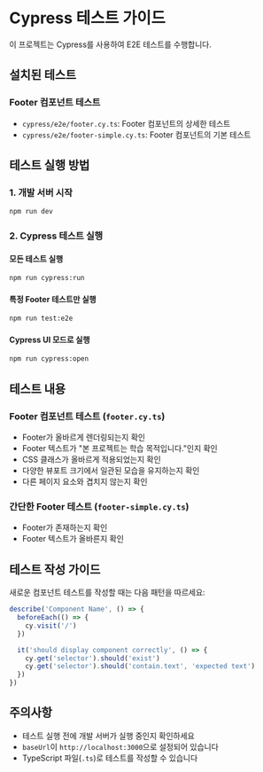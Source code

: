 # Cypress 테스트 가이드

이 프로젝트는 Cypress를 사용하여 E2E 테스트를 수행합니다.

## 설치된 테스트

### Footer 컴포넌트 테스트
- `cypress/e2e/footer.cy.ts`: Footer 컴포넌트의 상세한 테스트
- `cypress/e2e/footer-simple.cy.ts`: Footer 컴포넌트의 기본 테스트

## 테스트 실행 방법

### 1. 개발 서버 시작
```bash
npm run dev
```

### 2. Cypress 테스트 실행

#### 모든 테스트 실행
```bash
npm run cypress:run
```

#### 특정 Footer 테스트만 실행
```bash
npm run test:e2e
```

#### Cypress UI 모드로 실행
```bash
npm run cypress:open
```

## 테스트 내용

### Footer 컴포넌트 테스트 (`footer.cy.ts`)
- Footer가 올바르게 렌더링되는지 확인
- Footer 텍스트가 "본 프로젝트는 학습 목적입니다."인지 확인
- CSS 클래스가 올바르게 적용되었는지 확인
- 다양한 뷰포트 크기에서 일관된 모습을 유지하는지 확인
- 다른 페이지 요소와 겹치지 않는지 확인

### 간단한 Footer 테스트 (`footer-simple.cy.ts`)
- Footer가 존재하는지 확인
- Footer 텍스트가 올바른지 확인

## 테스트 작성 가이드

새로운 컴포넌트 테스트를 작성할 때는 다음 패턴을 따르세요:

```typescript
describe('Component Name', () => {
  beforeEach(() => {
    cy.visit('/')
  })

  it('should display component correctly', () => {
    cy.get('selector').should('exist')
    cy.get('selector').should('contain.text', 'expected text')
  })
})
```

## 주의사항

- 테스트 실행 전에 개발 서버가 실행 중인지 확인하세요
- `baseUrl`이 `http://localhost:3000`으로 설정되어 있습니다
- TypeScript 파일(`.ts`)로 테스트를 작성할 수 있습니다
